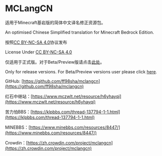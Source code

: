 # MCLangCN

适用于Minecraft基岩版的简体中文译名修正资源包。

An optimised Chinese Simplified translation for Minecraft Bedrock Edition.

按照[CC BY-NC-SA 4.0](https://creativecommons.org/licenses/by-nc-sa/4.0/deed.zh-Hans)协议发布

License Under [CC BY-NC-SA 4.0](https://creativecommons.org/licenses/by-nc-sa/4.0/deed)

仅适用于正式版。对于Beta/Preview版请点击[此处](https://github.com/SomethingStillWrong/mclangcn-beta)。

Only for release versions. For Beta/Preview versions user please click [here](https://github.com/SomethingStillWrong/mclangcn-beta).

GitHub: [https://github.com/ff98sha/mclangcn](https://github.com/ff98sha/mclangcn)

红石中继站：[https://www.mczwlt.net/resource/h6yhayqi](https://www.mczwlt.net/resource/h6yhayqi)

苦力怕BBS：[https://klpbbs.com/thread-137794-1-1.html](https://klpbbs.com/thread-137794-1-1.html)

MINEBBS：[https://www.minebbs.com/resources/8447/](https://www.minebbs.com/resources/8447/)

Crowdin：[https://zh.crowdin.com/project/mclangcn](https://zh.crowdin.com/project/mclangcn)

